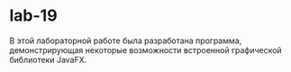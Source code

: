 ﻿# lab-19
 В этой лабораторной работе была разработана программа, демонстрирующая некоторые возможности встроенной графической библиотеки JavaFX. 
